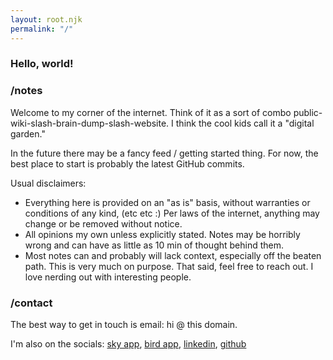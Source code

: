 ```yaml
---
layout: root.njk
permalink: "/"
---
```


<div class="prose xl:prose-lg my-4 xl:my-8">

### Hello, world!

### /notes

Welcome to my corner of the internet.  Think of it as a sort of combo public-wiki-slash-brain-dump-slash-website.  I think
the cool kids call it a "digital garden."

In the future there may be a fancy feed / getting started thing.  For now, the best place to start is probably the
latest GitHub commits.

Usual disclaimers:
- Everything here is provided on an "as is" basis, without warranties or conditions of any kind, (etc etc :)  Per laws
  of the internet, anything may change or be removed without notice.
- All opinions my own unless explicitly stated.  Notes may be horribly wrong and can have as little as 10 min of thought behind them.
- Most notes can and probably will lack context, especially off the beaten path.  This is very much on purpose.  That
  said, feel free to reach out. I love nerding out with interesting people.

### /contact
The best way to get in touch is email: hi @ this domain.

I'm also on the socials: [sky app](https://bsky.app/profile/waffledotexe.bsky.social), [bird
app](https://twitter.com/waffledotexe), [linkedin](https://www.linkedin.com/in/khxela/),
[github](https://github.com/alexkuang)

</div>
